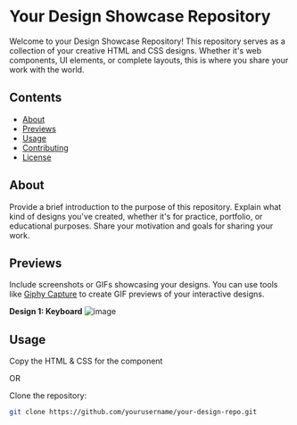 # Your Design Showcase Repository

Welcome to your Design Showcase Repository! This repository serves as a collection of your creative HTML and CSS designs. Whether it's web components, UI elements, or complete layouts, this is where you share your work with the world.

## Contents

- [About](#about)
- [Previews](#previews)
- [Usage](#usage)
- [Contributing](#contributing)
- [License](#license)

## About

Provide a brief introduction to the purpose of this repository. Explain what kind of designs you've created, whether it's for practice, portfolio, or educational purposes. Share your motivation and goals for sharing your work.

## Previews

Include screenshots or GIFs showcasing your designs. You can use tools like [Giphy Capture](https://giphy.com/apps/giphycapture) to create GIF previews of your interactive designs.

**Design 1: Keyboard**
![image](https://github.com/sagar1902/designs/assets/61275633/0614c888-0888-4305-966d-82b29bc4024b)


## Usage

Copy the HTML & CSS for the component

OR

Clone the repository:
   ```sh
   git clone https://github.com/yourusername/your-design-repo.git
